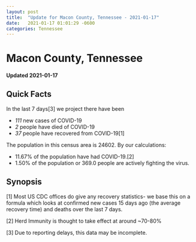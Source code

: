 ```yaml
---
layout: post
title:  "Update for Macon County, Tennessee - 2021-01-17"
date:   2021-01-17 01:01:29 -0600
categories: Tennessee
---
```


# Macon County, Tennessee
#### Updated 2021-01-17

## Quick Facts

In the last 7 days[3] we project there have been
- *111* new cases of COVID-19
- *2* people have died of COVID-19
- *37* people have recovered from COVID-19[1]

The population in this census area is 24602. By our calculations:
- 11.67% of the population have had COVID-19.[2]
- 1.50% of the population or 369.0 people are actively fighting the virus.

## Synopsis




[1] Most US CDC offices do give any recovery statistics- we base this on a formula which looks at confirmed new cases
15 days ago (the average recovery time) and deaths over the last 7 days.

[2] Herd Immunity is thought to take effect at around ~70-80%

[3] Due to reporting delays, this data may be incomplete.
 
    